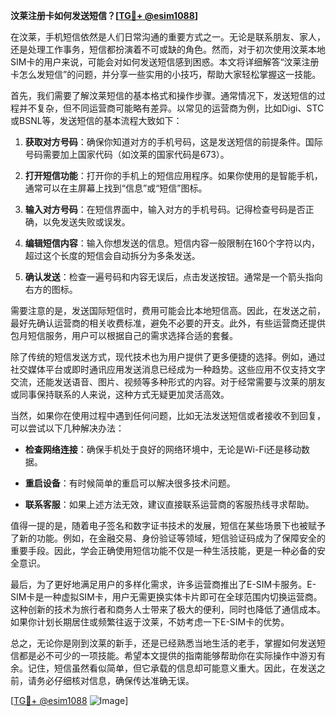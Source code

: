 **汶莱注册卡如何发送短信？[[TG💪+ @esim1088](https://t.me/s/esim1088)]**

在汶莱，手机短信依然是人们日常沟通的重要方式之一。无论是联系朋友、家人，还是处理工作事务，短信都扮演着不可或缺的角色。然而，对于初次使用汶莱本地SIM卡的用户来说，可能会对如何发送短信感到困惑。本文将详细解答“汶莱注册卡怎么发短信”的问题，并分享一些实用的小技巧，帮助大家轻松掌握这一技能。

首先，我们需要了解汶莱短信的基本格式和操作步骤。通常情况下，发送短信的过程并不复杂，但不同运营商可能略有差异。以常见的运营商为例，比如Digi、STC或BSNL等，发送短信的基本流程大致如下：

1. **获取对方号码**：确保你知道对方的手机号码，这是发送短信的前提条件。国际号码需要加上国家代码（如汶莱的国家代码是673）。
   
2. **打开短信功能**：打开你的手机上的短信应用程序。如果你使用的是智能手机，通常可以在主屏幕上找到“信息”或“短信”图标。

3. **输入对方号码**：在短信界面中，输入对方的手机号码。记得检查号码是否正确，以免发送失败或误发。

4. **编辑短信内容**：输入你想发送的信息。短信内容一般限制在160个字符以内，超过这个长度的短信会自动拆分为多条发送。

5. **确认发送**：检查一遍号码和内容无误后，点击发送按钮。通常是一个箭头指向右方的图标。

需要注意的是，发送国际短信时，费用可能会比本地短信高。因此，在发送之前，最好先确认运营商的相关收费标准，避免不必要的开支。此外，有些运营商还提供包月短信服务，用户可以根据自己的需求选择合适的套餐。

除了传统的短信发送方式，现代技术也为用户提供了更多便捷的选择。例如，通过社交媒体平台或即时通讯应用发送消息已经成为一种趋势。这些应用不仅支持文字交流，还能发送语音、图片、视频等多种形式的内容。对于经常需要与汶莱的朋友或同事保持联系的人来说，这种方式无疑更加灵活高效。

当然，如果你在使用过程中遇到任何问题，比如无法发送短信或者接收不到回复，可以尝试以下几种解决办法：

- **检查网络连接**：确保手机处于良好的网络环境中，无论是Wi-Fi还是移动数据。
  
- **重启设备**：有时候简单的重启可以解决很多技术问题。

- **联系客服**：如果上述方法无效，建议直接联系运营商的客服热线寻求帮助。

值得一提的是，随着电子签名和数字证书技术的发展，短信在某些场景下也被赋予了新的功能。例如，在金融交易、身份验证等领域，短信验证码成为了保障安全的重要手段。因此，学会正确使用短信功能不仅是一种生活技能，更是一种必备的安全意识。

最后，为了更好地满足用户的多样化需求，许多运营商推出了E-SIM卡服务。E-SIM卡是一种虚拟SIM卡，用户无需更换实体卡片即可在全球范围内切换运营商。这种创新的技术为旅行者和商务人士带来了极大的便利，同时也降低了通信成本。如果你计划长期居住或频繁往返于汶莱，不妨考虑一下E-SIM卡的优势。

总之，无论你是刚到汶莱的新手，还是已经熟悉当地生活的老手，掌握如何发送短信都是必不可少的一项技能。希望本文提供的指南能够帮助你在实际操作中游刃有余。记住，短信虽然看似简单，但它承载的信息却可能意义重大。因此，在发送之前，请务必仔细核对信息，确保传达准确无误。

[[TG💪+ @esim1088](https://t.me/s/esim1088) ![Image](https://i.postimg.cc/4NQfJmqS/Snipaste-2025-05-13-00-14-12.png)]